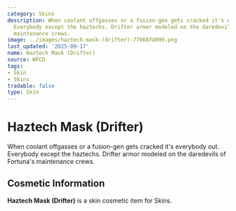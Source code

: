 ```yaml
---
category: Skins
description: When coolant offgasses or a fusion-gen gets cracked it's everybody out.
  Everybody except the haztechs. Drifter armor modeled on the daredevils of Fortuna's
  maintenance crews.
image: ../images/haztech-mask-(drifter)-77068fd099.png
last_updated: '2025-09-17'
name: Haztech Mask (Drifter)
source: WFCD
tags:
- Skin
- Skins
tradable: false
type: Skin
---
```


# Haztech Mask (Drifter)

When coolant offgasses or a fusion-gen gets cracked it's everybody out. Everybody except the haztechs. Drifter armor modeled on the daredevils of Fortuna's maintenance crews.

## Cosmetic Information

**Haztech Mask (Drifter)** is a skin cosmetic item for Skins.

